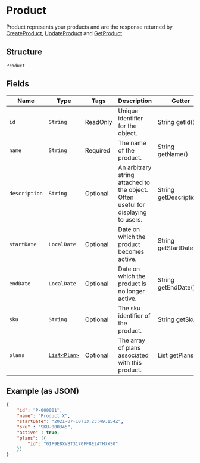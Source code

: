 
# Product

Product represents your products and are the response returned by [CreateProduct](/doc/product.md#create-product), [UpdateProduct](/doc/product.md#update-product) and [GetProduct](/doc/product.md#get-product).

## Structure

`Product`

## Fields

| Name | Type | Tags | Description | Getter |
|  --- | --- | --- | --- | --- |
| `id` | `String` | ReadOnly | Unique identifier for the object. | String getId() |
| `name` | `String` | Required | The name of the product. | String getName() |
| `description` | `String` | Optional | An arbitrary string attached to the object. Often useful for displaying to users. | String getDescription() |
| `startDate` | `LocalDate` | Optional | Date on which the product becomes active. | String getStartDate() |
| `endDate` | `LocalDate` | Optional | Date on which the product is no longer active. | String getEndDate() |
| `sku` | `String` | Optional | The sku identifier of the product. | String getSku() |
| `plans` | [`List<Plan>`](/doc/models/plan.md) | Optional | The array of plans associated with this product. | List<Plan> getPlans() |

## Example (as JSON)

```json
{
    "id": "P-000001",
    "name": "Product X",
    "startDate": "2021-07-10T13:23:49.154Z",
    "sku" : "SKU-000345",
    "active" : true,
    "plans": [{
        "id": "01F9E8XVBT3170FF8E2ATH7XS0"
    }]
}
```
